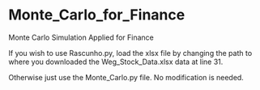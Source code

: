 # Monte_Carlo_for_Finance
Monte Carlo Simulation Applied for Finance

If you wish to use Rascunho.py, load the xlsx file by changing the path to where you downloaded the Weg_Stock_Data.xlsx data at line 31.

Otherwise just use the Monte_Carlo.py file. No modification is needed.
